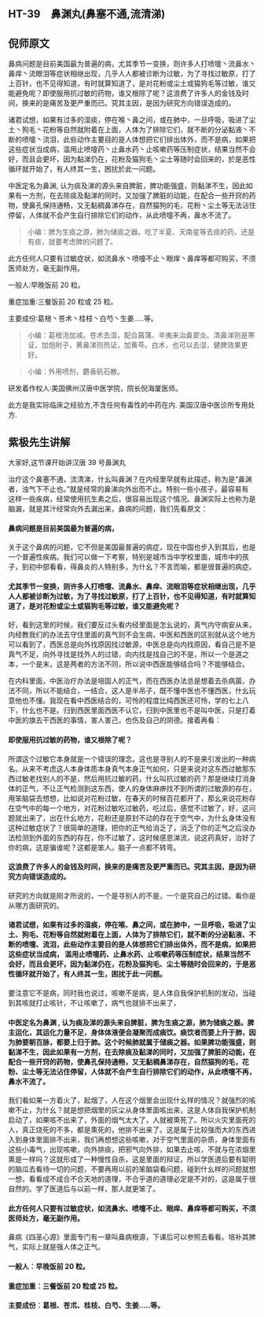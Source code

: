 ## HT-39　鼻渊丸(鼻塞不通,流清涕)

## 倪师原文

鼻病问题是目前美国最为普遍的病，尤其季节一变换，则许多人打喷嚏丶流鼻水丶鼻痒丶流眼泪等症状相继出现，几乎人人都被诊断为过敏，为了寻找过敏原，打了上百针，也不见得知道，有时就算知道了，是对花粉或尘土或猫狗毛等过敏，谁又能避免呢？即使服用抗过敏的药物，谁又根除了呢？这浪费了许多人的金钱及时间，换来的是痛苦及更严重而已。究其主因，是因为研究方向错误造成的。

诸君试想，如果有过多的湿痰，停在喉丶鼻之间，或在肺中，一旦呼吸，吸进了尘土丶狗毛丶花粉等自然就附着在上面，人体为了排除它们，就不断的分泌黏液丶不断的喷嚏丶流泪，此些动作主要目的是人体想把它们排出体外，而不是病，如果把这些症状当成病，滥用止喷嚏药丶止鼻水药丶止咳嗽药等压制症状，结果当然不会好，而且会更坏，因为黏涕仍在，花粉及猫狗毛丶尘土等随时会回来的，於是恶性循环就开始了，有人终其一生，困扰於此一问题。

中医定名为鼻渊, 认为痰及涕的源头来自脾脏，脾功能强盛，则黏涕不生，因此如果有一方剂，在去除痰及黏涕的同时，又加强了脾脏的动能，在配合一些开窍的药物，使鼻孔保持通畅，又无黏稠鼻涕存在，自然猫狗的毛，花粉丶尘土等无法沾住停留，人体就不会产生自行排除它们的动作，从此喷嚏不再，鼻水不流了。

> 小编：脾为生痰之源，肺为储痰之器。吃了半夏、天南星等去痰的药，还是有痰，就要考虑脾的问题了。

此方任何人只要有过敏症状，如流鼻水丶喷嚏不止丶眼痒丶鼻痒等都可购买，不须医师处方，毫无副作用。

一般人∶早晚饭前 20 粒。

重症加重∶三餐饭前 20 粒或 25 粒。

主要成份∶葛根丶苍术丶桂枝丶白芍丶生姜…..等。

> 小编：葛根汤加减。苍术去湿，配合菖蒲、辛夷来治鼻窦炎。清鼻涕则是寒证，加炮附子，黄鼻涕则热证，加黄芩。白术，也可以去湿，健脾效果更好。

> 小编：外用喷剂，麝香矾石散。

研发着作权人∶美国佛州汉唐中医学院，院长倪海厦医师。

此方是我实际临床之经验方,不含任何有毒性的中药在内. 美国汉唐中医诊所专用处方.

## 紫极先生讲解

大家好,这节课开始讲汉唐 39 号鼻渊丸

治疗这个鼻塞不通，流清涕，什幺叫鼻渊？在内经里早就有此描述，称为是“鼻渊者，浊气下不止也。”就是经常的鼻涕向外出而不止。特别一些小孩子，最容易有 这样一些疾病，经常使用抗生素之后，很容易出现这个情况。鼻渊实际上也称为是脑漏，就是其汁经常向外去漏出来，鼻病的问题，我们先看原文：

#### 鼻病问题是目前美国最为普遍的病，

关于这个鼻病的问题，它不但是美国最普遍的病症，现在中国也步入到其后，也是一个普遍性疾病。我们可以做一下考察，特别是城市当中学校里面，城市中的孩子，到初中部看看，得鼻炎的人特别多，为什幺？不言而喻，都是很普遍的病症。

#### 尤其季节一变换，则许多人打喷嚏、流鼻水、鼻痒、流眼泪等症状相继出现，几乎人人都被诊断为过敏，为了寻找过敏原，打了上百针，也不见得知道，有时就算知道了，是对花粉或尘土或猫狗毛等过敏，谁又能避免呢？

好，看到这里的时候，我们要反过头看内经里面是怎幺说的，真气内守病安从来，内经教我们的办法去守住里面的真气则不会生病，中医和西医的区别就从这个地方可以看到了，西医总是向外找原因找过敏源，中医总是向内找原因，看自己是不是真气不足，向外寻找是找外人的过错，向内找是找自己的不是，所以一个是道之本，一个是末，这是两者的方法不同，所以说中西医能够结合吗？不能够结合。

在内科里面，中医治疗办法是培固人的正气，而在西医办法总是想着去杀病菌，办法不同，所以不能结合，一结合，这人是半吊子，既不懂中医也不懂西医，什幺玩意他也不懂。我现在看中西医结合的，可怜的程度比纯西医还可怜，学的七上八下，什幺也不是。归到西医里面西医不认它，归到中医里也不是叫中医，只是打着中医的旗去干西医的事情，害人害己，也伤及自己的阴德。接着再看：

#### 即使服用抗过敏的药物，谁又根除了呢？

所谓这个过敏它本身就是一个错误的理念。这也是寻别人的不是来引发出的一种病名。从来不考虑这人本身体质本身真气本身正气如何，只是来说对这东西过敏那东西过敏老找别人的不是，然后用抗过敏的药，什幺叫抗过敏的药？那是继续打消身体的正气，不让正气检测到这东西，使人的身体麻痹找不到所谓的过敏源的存在，用笨脑袋去想想，比如说对花粉过敏，在春天的时候百花都开了，那幺来说花粉存在空气中的每一个地方，对花粉过敏吃过敏药，吃过后，感觉不过敏了，好，这问题就出来了，出在什幺地方，花粉还是原封不动的存在于空气中，为什幺身体没有这种过敏症状了？很简单的道理，把你的正气给消乏了，消乏了你的正气之后没办法检测到外面的东西的存在，你不过敏了，这时候感恩涕流，说这药真好，治好了你的病，这是骗谁呢？这都是笨人。脑子一点都不转弯。

#### 这浪费了许多人的金钱及时间，换来的是痛苦及更严重而已。究其主因，是因为研究方向错误造成的。

研究的方向就是刚才所说的，一个是寻别人的不是，一个是究自己的过错。看你是从哪方面研究的。

#### 诸君试想，如果有过多的湿痰，停在喉、鼻之间，或在肺中，一旦呼吸，吸进了尘土、狗毛、花粉等自然就附着在上面，人体为了排除它们，就不断的分泌黏液、不断的喷嚏、流泪，此些动作主要目的是人体想把它们排出体外，而不是病，如果把这些症状当成病， 滥用止喷嚏药、止鼻水药、止咳嗽药等压制症状，结果当然不会好，而且会更坏，因为黏涕仍在，花粉及猫狗毛、尘土等随时会回来的，于是恶性循环就开始了，有人终其一生，困扰于此一问题。

要注意它不是病，同时我也说过，咳嗽不是病，是人体自我保护机制的发动，当碰到其咳就打止咳针，不让咳嗽了，病气也就排不出来了，

#### 中医定名为鼻渊 , 认为痰及涕的源头来自脾脏，脾为生痰之源，肺为储痰之器。脾主运化，其运化力量不足，身体体液便会凝聚而成痰饮。痰饮者而要上升于肺，因为肺要朝百脉，都要上归于肺。这个时候肺就属于储痰之器。如果脾功能强盛，则黏涕不生，因此如果有一方剂，在去除痰及黏涕的同时，又加强了脾脏的动能，在配合一些开窍的药物，使鼻孔保持通畅，又无黏稠鼻涕存在，自然猫狗的毛，花粉、尘土等无法沾住停留，人体就不会产生自行排除它们的动作，从此喷嚏不再，鼻水不流了。

我们看如果一方着火了，起烟了，人在这个烟里会出现什幺样的情况？就强烈的咳嗽不止，为什幺？就是想把烟里的灰尘从身体里面咳出来，这是人体自我保护机制启动了，如果咳不出来了，外面的烟气太大了，人就被熏死了。所以火灾里面死的人，真正烧死的不多，都是熏死的，他排不出来了。这是属于比较强而大的东西进入到身体里面排不出来，我们再想想这些咳嗽，对于空气里面的杂质，身体里面有这些小毒气，出现咳嗽，向外排痰，把邪气向外排，如果去止咳，不就与在浓烟里熏是一样吗？这就形成了一种慢性自杀，这是里面的辩证，所以学医道后要有聪明的脑瓜去看待一切的问题，不要再用以前的笨脑袋看问题，碰到什幺样的问题就想一想，看看成不成合不合天地的道理，不合乎道的道理必定是不对的，这是属于很自然的。学了医道后与以前一样，那人就更笨了。

#### 此方任何人只要有过敏症状，如流鼻水、喷嚏不止、眼痒、鼻痒等都可购买，不须医师处方，毫无副作用。

鼻病《四圣心源》里面专门有一章叫鼻病根源，下课后可以参照去看看。培补其脾气，实际上就是强人体之正气。

#### 一般人︰早晚饭前 20 粒。

#### 重症加重︰三餐饭前 20 粒或 25 粒。

#### 主要成份︰葛根、苍朮、桂枝、白芍、生姜…..等。